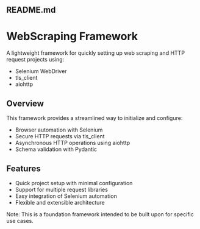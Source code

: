 ## README.md
# WebScraping Framework

A lightweight framework for quickly setting up web scraping and HTTP request projects using:

- Selenium WebDriver
- tls_client
- aiohttp

## Overview

This framework provides a streamlined way to initialize and configure:
- Browser automation with Selenium
- Secure HTTP requests via tls_client
- Asynchronous HTTP operations using aiohttp
- Schema validation with Pydantic

## Features

- Quick project setup with minimal configuration
- Support for multiple request libraries
- Easy integration of Selenium automation
- Flexible and extensible architecture

Note: This is a foundation framework intended to be built upon for specific use cases.